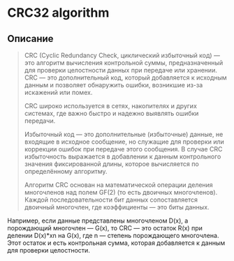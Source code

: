 # **CRC32 algorithm**
## Описание
> CRC (Cyclic Redundancy Check, циклический избыточный код) — это
алгоритм вычисления контрольной суммы, предназначенный для проверки
целостности данных при передаче или хранении. CRC — это дополнительный
код, который добавляется к исходным данным и позволяет обнаружить
ошибки, возникшие из-за искажений или помех.
> 
> CRC широко используется в сетях, накопителях и других системах, где важно
быстро и надежно выявлять ошибки передачи.
>
> Избыточный код — это дополнительные (избыточные) данные, не входящие в
исходное сообщение, но служащие для проверки или коррекции ошибок при
передаче этого сообщения. В случае CRC избыточность выражается в
добавлении к данным контрольного значения фиксированной длины, которое
вычисляется по определённому алгоритму.
>
> Алгоритм CRC основан на математической операции деления многочленов
над полем GF(2) (то есть двоичных многочленов). Каждой последовательности
бит данных сопоставляется двоичный многочлен, где коэффициенты — это
биты данных.

Например, если данные представлены многочленом D(x), а порождающий
многочлен — G(x), то CRC — это остаток R(x) при делении D(x)*xn на G(x),
где n — степень порождающего многочлена. Этот остаток и есть контрольная
сумма, которая добавляется к данным для проверки целостности.